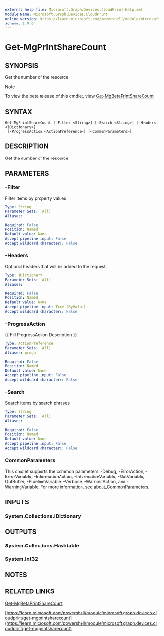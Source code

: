 ```yaml
---
external help file: Microsoft.Graph.Devices.CloudPrint-help.xml
Module Name: Microsoft.Graph.Devices.CloudPrint
online version: https://learn.microsoft.com/powershell/module/microsoft.graph.devices.cloudprint/get-mgprintsharecount
schema: 2.0.0
---
```


# Get-MgPrintShareCount

## SYNOPSIS
Get the number of the resource

> [!NOTE]
> To view the beta release of this cmdlet, view [Get-MgBetaPrintShareCount](/powershell/module/Microsoft.Graph.Beta.Devices.CloudPrint/Get-MgBetaPrintShareCount?view=graph-powershell-beta)

## SYNTAX

```
Get-MgPrintShareCount [-Filter <String>] [-Search <String>] [-Headers <IDictionary>]
 [-ProgressAction <ActionPreference>] [<CommonParameters>]
```

## DESCRIPTION
Get the number of the resource

## PARAMETERS

### -Filter
Filter items by property values

```yaml
Type: String
Parameter Sets: (All)
Aliases:

Required: False
Position: Named
Default value: None
Accept pipeline input: False
Accept wildcard characters: False
```

### -Headers
Optional headers that will be added to the request.

```yaml
Type: IDictionary
Parameter Sets: (All)
Aliases:

Required: False
Position: Named
Default value: None
Accept pipeline input: True (ByValue)
Accept wildcard characters: False
```

### -ProgressAction
{{ Fill ProgressAction Description }}

```yaml
Type: ActionPreference
Parameter Sets: (All)
Aliases: proga

Required: False
Position: Named
Default value: None
Accept pipeline input: False
Accept wildcard characters: False
```

### -Search
Search items by search phrases

```yaml
Type: String
Parameter Sets: (All)
Aliases:

Required: False
Position: Named
Default value: None
Accept pipeline input: False
Accept wildcard characters: False
```

### CommonParameters
This cmdlet supports the common parameters: -Debug, -ErrorAction, -ErrorVariable, -InformationAction, -InformationVariable, -OutVariable, -OutBuffer, -PipelineVariable, -Verbose, -WarningAction, and -WarningVariable. For more information, see [about_CommonParameters](http://go.microsoft.com/fwlink/?LinkID=113216).

## INPUTS

### System.Collections.IDictionary
## OUTPUTS

### System.Collections.Hashtable
### System.Int32
## NOTES

## RELATED LINKS
[Get-MgBetaPrintShareCount](/powershell/module/Microsoft.Graph.Beta.Devices.CloudPrint/Get-MgBetaPrintShareCount?view=graph-powershell-beta)

[https://learn.microsoft.com/powershell/module/microsoft.graph.devices.cloudprint/get-mgprintsharecount](https://learn.microsoft.com/powershell/module/microsoft.graph.devices.cloudprint/get-mgprintsharecount)





